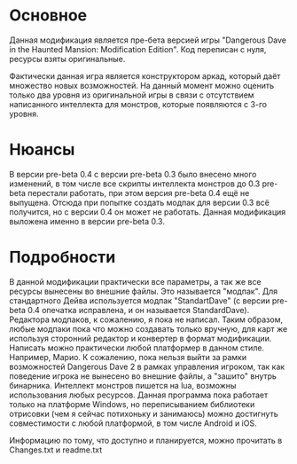 # Основное
Данная модификация является пре-бета версией игры "Dangerous Dave in the Haunted Mansion: Modification Edition". Код переписан с нуля, ресурсы взяты оригинальные.

Фактически данная игра является конструктором аркад, который даёт множество новых возможностей. На данный момент можно оценить только два уровня из оригинальной игры в связи с отсутствием написанного интеллекта для монстров, которые появляются с 3-го уровня.

# Нюансы
В версии pre-beta 0.4 с версии pre-beta 0.3 было внесено много изменений, в том числе все скрипты интеллекта монстров до 0.3 pre-beta перестали работать, при этом версия pre-beta 0.4 ещё не выпущена. Отсюда при попытке создать модпак для версии 0.3 всё получится, но с версии 0.4 он может не работать. Данная модификация выложена именно в версии pre-beta 0.3.

# Подробности
В данной модификации практически все параметры, а так же все ресурсы вынесены во внешние файлы. Это называется "модпак". Для стандартного Дейва используется модпак "StandartDave" (с версии pre-beta 0.4 опечатка исправлена, и он называется StandardDave). Редактора модпаков, к сожалению, я пока не написал. Таким образом, любые модпаки пока что можно создавать только вручную, для карт же используя сторонний редактор и конвертер в формат модификации. Написать можно практически любой платформер в данном стиле. Например, Марио. К сожалению, пока нельзя выйти за рамки возможностей Dangerous Dave 2 в рамках управления игроком, так как поведение игрока не вынесено во внешние файлы, а "зашито" внутрь бинарника. Интеллект монстров пишется на lua, возможны использования любых ресурсов. Данная программа пока работает только на платформе Windows, но переписыванием библиотеки отрисовки (чем я сейчас потихоньку и занимаюсь) можно достигнуть совместимости с любой платформой, в том числе Android и iOS.

Информацию по тому, что доступно и планируется, можно прочитать в Changes.txt и readme.txt
